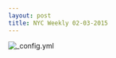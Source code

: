 ```yaml
---
layout: post
title: NYC Weekly 02-03-2015
---
```


![_config.yml](http://googledrive.com/host/0BxOPuM_gK7bqUW85bjZUd1UwTGs/posts/NYC_Rat_Map_2015-02-03.png)

